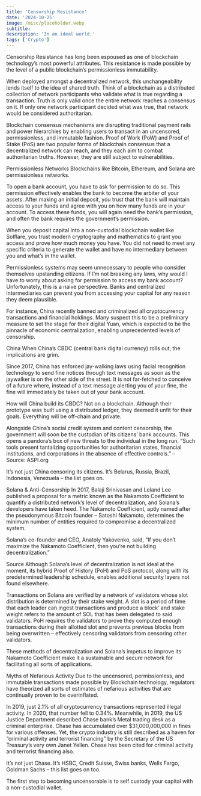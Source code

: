 ```yaml
---
title: 'Censorship Resistance'
date: '2024-10-25'
image: /misc/placeholder.webp
subtitle:
description: 'In an ideal world.'
tags: ['Crypto']
---
```


<style jsx>{`
 .prose a {
    text-decoration: underline;
    color: var(--color-accent);
 }
 .prose ol {
    list-style-type: decimal;
    margin-left: 2em; /* Adjust as needed for indentation */
    padding-left: 0.5em; /* Add padding if needed */
 }
 .prose ol li {
    margin-bottom: 0.5em;
    color: var(--color-text-primary);
    line-height: 1.5; /* Adjust line height for better readability */
 }
`}</style>

<div class="tldr-section">
</div>

Censorship Resistance has long been espoused as one of blockchain technology’s most powerful attributes. This resistance is made possible by the level of a public blockchain’s permissionless immutability.

When deployed amongst a decentralized network, this unchangeability lends itself to the idea of shared truth. Think of a blockchain as a distributed collection of network participants who validate what is true regarding a transaction. Truth is only valid once the entire network reaches a consensus on it. If only one network participant decided what was true, that network would be considered authoritarian.

Blockchain consensus mechanisms are disrupting traditional payment rails and power hierarchies by enabling users to transact in an uncensored, permissionless, and immutable fashion. Proof of Work (PoW) and Proof of Stake (PoS) are two popular forms of blockchain consensus that a decentralized network can reach, and they each aim to combat authoritarian truths. However, they are still subject to vulnerabilities.

Permissionless Networks
Blockchains like Bitcoin, Ethereum, and Solana are permissionless networks.

To open a bank account, you have to ask for permission to do so. This permission effectively enables the bank to become the arbiter of your assets. After making an initial deposit, you trust that the bank will maintain access to your funds and agree with you on how many funds are in your account. To access these funds, you will again need the bank’s permission, and often the bank requires the government’s permission.

When you deposit capital into a non-custodial blockchain wallet like Solflare, you trust modern cryptography and mathematics to grant you access and prove how much money you have. You did not need to meet any specific criteria to generate the wallet and have no intermediary between you and what’s in the wallet.

Permissionless systems may seem unnecessary to people who consider themselves upstanding citizens. If I’m not breaking any laws, why would I have to worry about asking for permission to access my bank account? Unfortunately, this is a naive perspective. Banks and centralized intermediaries can prevent you from accessing your capital for any reason they deem plausible.

For instance, China recently banned and criminalized ​​all cryptocurrency transactions and financial holdings. Many suspect this to be a preliminary measure to set the stage for their digital Yuan, which is expected to be the pinnacle of economic centralization, enabling unprecedented levels of censorship.

China
When China’s CBDC (central bank digital currency) rolls out, the implications are grim.

Since 2017, China has enforced jay-walking laws using facial recognition technology to send fine notices through text messages as soon as the jaywalker is on the other side of the street. It is not far-fetched to conceive of a future where, instead of a text message alerting you of your fine, the fine will immediately be taken out of your bank account.

How will China build its CBDC? Not on a blockchain. Although their prototype was built using a distributed ledger, they deemed it unfit for their goals. Everything will be off-chain and private.

Alongside China’s social credit system and content censorship, the government will soon be the custodian of its citizens’ bank accounts. This opens a pandora’s box of new threats to the individual in the long run. “Such tools present tantalizing opportunities for authoritarian states, financial institutions, and corporations in the absence of effective controls.” – Source: ASPI.org

It’s not just China censoring its citizens. It’s Belarus, Russia, Brazil, Indonesia, Venezuela – the list goes on.

Solana & Anti-Censorship
In 2017, Balaji Srinivasan and Leland Lee published a proposal for a metric known as the Nakamoto Coefficient to quantify a distributed network’s level of decentralization, and Solana’s developers have taken heed. The Nakamoto Coefficient, aptly named after the pseudonymous Bitcoin founder – Satoshi Nakamoto, determines the minimum number of entities required to compromise a decentralized system.

Solana’s co-founder and CEO, Anatoly Yakovenko, said, “If you don’t maximize the Nakamoto Coefficient, then you’re not building decentralization.”

Source
Although Solana’s level of decentralization is not ideal at the moment, its hybrid Proof of History (PoH) and PoS protocol, along with its predetermined leadership schedule, enables additional security layers not found elsewhere.

Transactions on Solana are verified by a network of validators whose slot distribution is determined by their stake weight. A slot is a period of time that each leader can ingest transactions and produce a block’ and stake weight refers to the amount of SOL that has been delegated to said validators. PoH requires the validators to prove they computed enough transactions during their allotted slot and prevents previous blocks from being overwritten – effectively censoring validators from censoring other validators.

These methods of decentralization and Solana’s impetus to improve its Nakamoto Coefficient make it a sustainable and secure network for facilitating all sorts of applications.

Myths of Nefarious Activity
Due to the uncensored, permissionless, and immutable transactions made possible by Blockchain technology, regulators have theorized all sorts of estimates of nefarious activities that are continually proven to be overinflated.

In 2019, just 2.1% of all cryptocurrency transactions represented illegal activity. In 2020, that number fell to 0.34%. Meanwhile, in 2019, the US Justice Department described Chase bank’s Metal trading desk as a criminal enterprise. Chase has accumulated over $31,000,000,000 in fines for various offenses. Yet, the crypto industry is still described as a haven for “criminal activity and terrorist financing” by the Secretary of the US Treasury’s very own Janet Yellen. Chase has been cited for criminal activity and terrorist financing also.

It’s not just Chase. It’s HSBC, Credit Suisse, Swiss banks, Wells Fargo, Goldman Sachs – this list goes on too.

The first step to becoming uncensorable is to self custody your capital with a non-custodial wallet.
